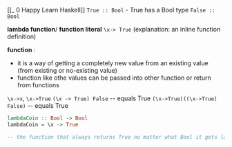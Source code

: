 [[_ 0 Happy Learn Haskell]]
`True :: Bool` - True has a Bool type
`False :: Bool`

**lambda function**/ **function literal** `\x-> True` (explanation: an inline function definition)

**function** :
- it is a way of getting a completely new value from an existing value (from existing or no-existing value)
- function like othe values can be passed into other function or return from functions

`\x->x`, `\x->True`
`(\x -> True) False` -- equals True
`(\x->True)((\x->True) False)` -- equals True

```haskell
lambdaCoin :: Bool -> Bool
lambdaCoin = \x -> True
```

```haskell
-- the function that always returns True no matter what Bool it gets lambdaCoin :: Bool -> Bool lambdaCoin = \_ -> True -- the value True, by applying the above lambdaCoin -- function to the value False newCoin :: Bool newCoin = lambdaCoin False -- the value True, by applying the above lambdaCoin -- function to newCoin which is itself arrived at by -- applying lambdaCoin to False newCoinAgain :: Bool newCoinAgain = lambdaCoin newCoin -- this is another way to write newCoinAgain, -- but explicitly spelling out -- all of the applications of lambdaCoin newCoinAgain' :: Bool newCoinAgain' = lambdaCoin (lambdaCoin False)
```





